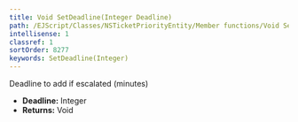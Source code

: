 ```yaml
---
title: Void SetDeadline(Integer Deadline)
path: /EJScript/Classes/NSTicketPriorityEntity/Member functions/Void SetDeadline(Integer p_0)
intellisense: 1
classref: 1
sortOrder: 8277
keywords: SetDeadline(Integer)
---
```



Deadline to add if escalated (minutes)



* **Deadline:** Integer
* **Returns:** Void


